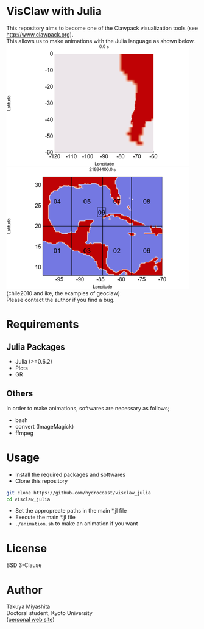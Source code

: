 # VisClaw with Julia
This repository aims to become one of the Clawpack visualization tools (see http://www.clawpack.org).  
This allows us to make animations with the Julia language as shown below.   
<img src="https://github.com/hydrocoast/visclaw_julia/blob/master/gif/demo_chile2010.gif" width="480">
<img src="https://github.com/hydrocoast/visclaw_julia/blob/master/gif/demo_ike.gif" width="480">   
(chile2010 and ike, the examples of geoclaw)   
Please contact the author if you find a bug.  

# Requirements
## Julia Packages
- Julia (>=0.6.2)
- Plots
- GR  

## Others  
In order to make animations, softwares are necessary as follows;
- bash
- convert (ImageMagick)
- ffmpeg

# Usage
- Install the required packages and softwares
- Clone this repository
```bash
git clone https://github.com/hydrocoast/visclaw_julia
cd visclaw_julia
```
- Set the appropreate paths in the main \*.jl file
- Execute the main \*.jl file
- `./animation.sh` to make an animation if you want

# License
BSD 3-Clause  

# Author
Takuya Miyashita   
Doctoral student, Kyoto University  
([personal web site](http://hydrocoast.jp))  
